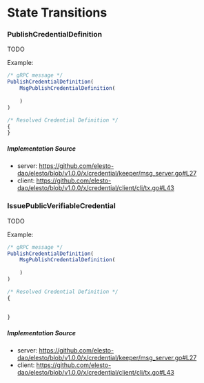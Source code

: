 # State Transitions


### PublishCredentialDefinition

TODO

Example: 

<!-- 

elestod tx credential publish-credetnial-definition \
 
 --from regulator --node https://elesto.app.beta.starport.cloud:443 --chain-id cosmoscash-testnet
-->

```javascript
/* gRPC message */
PublishCredentialDefinition(
    MsgPublishCredentialDefinition(
        
    )
)

/* Resolved Credential Definition */
{
}

```

##### Implementation Source

- server: https://github.com/elesto-dao/elesto/blob/v1.0.0/x/credential/keeper/msg_server.go#L27
- client: https://github.com/elesto-dao/elesto/blob/v1.0.0/x/credential/client/cli/tx.go#L43


### IssuePublicVerifiableCredential

TODO

Example:

<!-- 

elestod tx credential publish-credetnial-definition \
 
 --from regulator --node https://elesto.app.beta.starport.cloud:443 --chain-id cosmoscash-testnet
-->

```javascript
/* gRPC message */
PublishCredentialDefinition(
    MsgPublishCredentialDefinition(
        
    )
)

/* Resolved Credential Definition */
{
    
    
}

```

##### Implementation Source

- server: https://github.com/elesto-dao/elesto/blob/v1.0.0/x/credential/keeper/msg_server.go#L27
- client: https://github.com/elesto-dao/elesto/blob/v1.0.0/x/credential/client/cli/tx.go#L43
